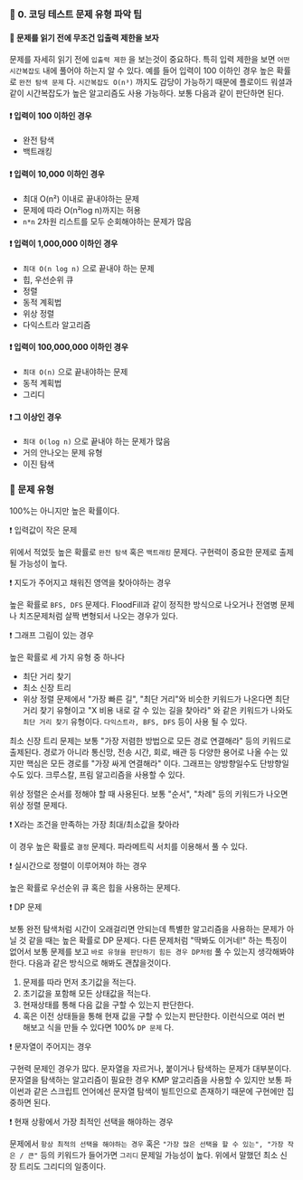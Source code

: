 ### 📌 0. 코딩 테스트 문제 유형 파악 팁

#### 📍 문제를 읽기 전에 무조건 입출력 제한을 보자

문제를 자세히 읽기 전에 `입출력 제한` 을 보는것이 중요하다.
특히 입력 제한을 보면 `어떤 시간복잡도` 내에 풀어야 하는지 알 수 있다.
예를 들어 입력이 100 이하인 경우 높은 확률로 `완전 탐색 문제` 다.
`시간복잡도 O(n³)` 까지도 감당이 가능하기 때문에 플로이드 워셜과 같이 시간복잡도가 높은 알고리즘도 사용 가능하다.
보통 다음과 같이 판단하면 된다.

#### ❗️ 입력이 100 이하인 경우
  - 완전 탐색
  - 백트래킹

#### ❗️ 입력이 10,000 이하인 경우
  - 최대 O(n²) 이내로 끝내야하는 문제
  - 문제에 따라 O(n²log n)까지는 허용
  - `n*n` 2차원 리스트를 모두 순회해야하는 문제가 많음

#### ❗️ 입력이 1,000,000 이하인 경우
  - `최대 O(n log n)` 으로 끝내야 하는 문제
  - 힙, 우선순위 큐
  - 정렬
  - 동적 계획법
  - 위상 정렬
  - 다익스트라 알고리즘

#### ❗️ 입력이 100,000,000 이하인 경우
  - `최대 O(n)` 으로 끝내야하는 문제
  - 동적 계획법
  - 그리디

#### ❗️ 그 이상인 경우
  - `최대 O(log n)` 으로 끝내야 하는 문제가 많음
  - 거의 안나오는 문제 유형
  - 이진 탐색

### 📌 문제 유형
100%는 아니지만 높은 확률이다.

❗️ 입력값이 작은 문제 

위에서 적었듯 높은 확률로 `완전 탐색` 혹은 `백트래킹` 문제다.
구현력이 중요한 문제로 출제될 가능성이 높다.

❗️ 지도가 주어지고 채워진 영역을 찾아야하는 경우

높은 확률로 `BFS, DFS` 문제다. 
FloodFill과 같이 정직한 방식으로 나오거나 전염병 문제나
치즈문제처럼 살짝 변형되서 나오는 경우가 있다.

❗️ 그래프 그림이 있는 경우

높은 확률로 세 가지 유형 중 하나다
- 최단 거리 찾기
- 최소 신장 트리
- 위상 정렬 문제에서 "가장 빠른 길", "최단 거리"와 비슷한 키워드가 나온다면 최단거리 찾기 유형이고
  "X 비용 내로 갈 수 있는 길을 찾아라" 와 같은 키워드가 나와도 `최단 거리 찾기` 유형이다.
  `다익스트라, BFS, DFS` 등이 사용 될 수 있다.

최소 신장 트리 문제는 보통 "가장 저렴한 방법으로 모든 경로 연결해라" 등의 키워드로 출제된다.
경로가 아니라 통신망, 전송 시간, 회로, 배관 등 다양한 용어로 나올 수는 있지만
핵심은 모든 경로를 "가장 싸게 연결해라" 이다. 그래프는 양방향일수도 단방향일수도 있다.
크루스칼, 프림 알고리즘을 사용할 수 있다.

위상 정렬은 순서를 정해야 할 때 사용된다. 보통 "순서", "차례" 등의 키워드가 나오면 위상 정렬 문제다.

❗️ X라는 조건을 만족하는 가장 최대/최소값을 찾아라

이 경우 높은 확률로 `결정` 문제다. 파라메트릭 서치를 이용해서 풀 수 있다.

❗️ 실시간으로 정렬이 이루어져야 하는 경우

높은 확률로 우선순위 큐 혹은 힙을 사용하는 문제다.

❗️ DP 문제

보통 완전 탐색처럼 시간이 오래걸리면 안되는데 특별한 알고리즘을 사용하는 문제가 아닐 것 같을 때는
높은 확률로 DP 문제다. 다른 문제처럼 "딱봐도 이거네!" 하는 특징이 없어서 보통 문제를 보고
`바로 유형을 판단하기 힘든 경우 DP처럼` 풀 수 있는지 생각해봐야한다.
다음과 같은 방식으로 해봐도 괜찮을것이다.

1. 문제를 따라 먼저 초기값을 적는다.
2. 초기값을 포함해 모든 상태값을 적는다.
3. 현재상태를 통해 다음 값을 구할 수 있는지 판단한다.
4. 혹은 이전 상태들을 통해 현재 값을 구할 수 있는지 판단한다.
  이런식으로 여러 번 해보고 식을 만들 수 있다면 100% `DP 문제` 다.

❗️ 문자열이 주어지는 경우

구현력 문제인 경우가 많다.
문자열을 자르거나, 붙이거나 탐색하는 문제가 대부분이다.
문자열을 탐색하는 알고리즘이 필요한 경우 KMP 알고리즘을 사용할 수 있지만
보통 파이썬과 같은 스크립트 언어에선 문자열 탐색이 빌트인으로 존재하기 때문에 구현에만 집중하면 된다.

❗️ 현재 상황에서 가장 최적인 선택을 해야하는 경우

문제에서 `항상 최적의 선택을 해야하는 경우` 혹은 `"가장 많은 선택을 할 수 있는", "가장 작은 / 큰"` 등의 키워드가
들어가면 `그리디` 문제일 가능성이 높다. 위에서 말했던 최소 신장 트리도 그리디의 일종이다.
